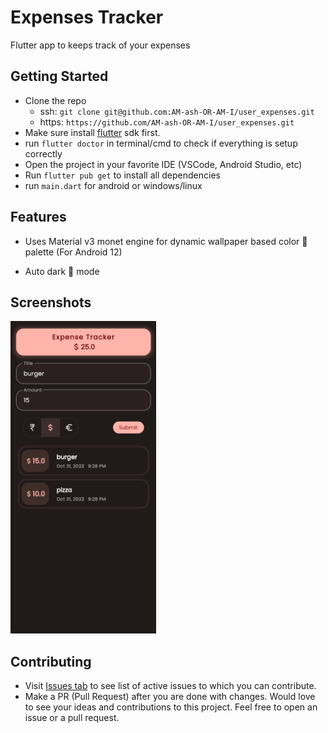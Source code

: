 # Expenses Tracker
Flutter app to keeps track of your expenses

## Getting Started

- Clone the repo
    - ssh: `git clone git@github.com:AM-ash-OR-AM-I/user_expenses.git`
    - https: `https://github.com/AM-ash-OR-AM-I/user_expenses.git`
- Make sure install [flutter](https://flutter.dev) sdk first.
- run `flutter doctor` in terminal/cmd to check if everything is setup correctly
- Open the project in your favorite IDE (VSCode, Android Studio, etc)
- Run `flutter pub get` to install all dependencies
- run `main.dart` for android or windows/linux

## Features
* Uses Material v3 monet engine for dynamic wallpaper based color 🎨 palette (For Android 12)

* Auto dark 🌙 mode

## Screenshots
<img src = "screenshots/screenshot.png" height = 500>

## Contributing
- Visit [Issues tab](https://github.com/AM-ash-OR-AM-I/user_expenses/issues) to see list of active issues to which you can contribute.
- Make a PR (Pull Request) after you are done with changes.
Would love to see your ideas and contributions to this project. Feel free to open an issue or a pull request.
